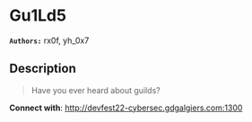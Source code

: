 # Gu1Ld5

**`Authors:`** rx0f, yh_0x7

## Description

> Have you ever heard about guilds?  

**Connect with**: http://devfest22-cybersec.gdgalgiers.com:1300
